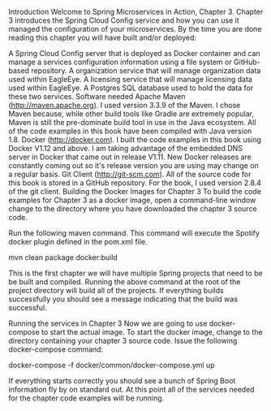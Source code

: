 Introduction
Welcome to Spring Microservices in Action, Chapter 3. Chapter 3 introduces the Spring Cloud Config service and how you can use it managed the configuration of your microservices. By the time you are done reading this chapter you will have built and/or deployed:

A Spring Cloud Config server that is deployed as Docker container and can manage a services configuration information using a file system or GitHub-based repository.
A organization service that will manage organization data used within EagleEye.
A licensing service that will manage licensing data used within EagleEye.
A Postgres SQL database used to hold the data for these two services.
Software needed
Apache Maven (http://maven.apache.org). I used version 3.3.9 of the Maven. I chose Maven because, while other build tools like Gradle are extremely popular, Maven is still the pre-dominate build tool in use in the Java ecosystem. All of the code examples in this book have been compiled with Java version 1.8.
Docker (http://docker.com). I built the code examples in this book using Docker V1.12 and above. I am taking advantage of the embedded DNS server in Docker that came out in release V1.11. New Docker releases are constantly coming out so it's release version you are using may change on a regular basis.
Git Client (http://git-scm.com). All of the source code for this book is stored in a GitHub repository. For the book, I used version 2.8.4 of the git client.
Building the Docker Images for Chapter 3
To build the code examples for Chapter 3 as a docker image, open a command-line window change to the directory where you have downloaded the chapter 3 source code.

Run the following maven command. This command will execute the Spotify docker plugin defined in the pom.xml file.

mvn clean package docker:build

This is the first chapter we will have multiple Spring projects that need to be be built and compiled. Running the above command at the root of the project directory will build all of the projects. If everything builds successfully you should see a message indicating that the build was successful.

Running the services in Chapter 3
Now we are going to use docker-compose to start the actual image. To start the docker image, change to the directory containing your chapter 3 source code. Issue the following docker-compose command:

docker-compose -f docker/common/docker-compose.yml up

If everything starts correctly you should see a bunch of Spring Boot information fly by on standard out. At this point all of the services needed for the chapter code examples will be running.
